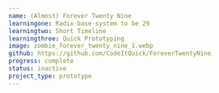 ```yaml
---
name: (Almost) Forever Twenty Nine
learningone: Radix-base-system to be 29
learningtwo: Short Timeline
learningthree: Quick Prototyping
image: zombie_forever_twenty_nine_1.webp
github: https://github.com/CodeItQuick/ForeverTwentyNine
progress: complete
status: inactive
project_type: prototype
---
```

